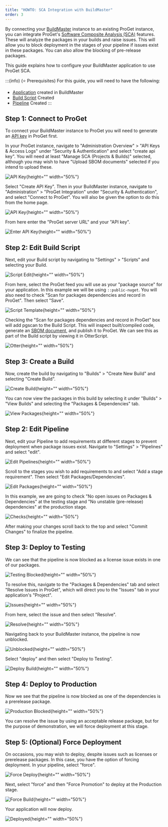 ```yaml
---
title: "HOWTO: SCA Integration with BuildMaster"
order: 3
---
```


By connecting your [BuildMaster](https://inedo.com/buildmaster/) instance to an existing ProGet instance, you can integrate ProGet's [Software Composite Analysis (SCA)](/docs/proget/sca/builds/proget-sca-ci) features. These will analyze the packages in your builds and raise issues. This will allow you to block deployment in the stages of your pipeline if issues exist in these packages. You can also allow the blocking of pre-release packages.

This guide explains how to configure your BuildMaster application to use ProGet SCA.

:::(info) (⭐ Prerequisites)
For this guide, you will need to have the following:
* [Application](/docs/buildmaster/modeling-your-applications/buildmaster-applications-concepts) created in BuildMaster
* [Build Script](/docs/buildmaster/builds-continuous-integration/buildmaster-build-scripts) Created
* [Pipeline](/docs/buildmaster/deployment-continuous-delivery/buildmaster-pipelines) Created
:::

## Step 1: Connect to ProGet
To connect your BuildMaster instance to ProGet you will need to generate an [API key](/docs/proget/api/apikeys#creating-and-managing-api-keys?#creating-and-managing-api-keys) in ProGet first. 

In your ProGet instance, navigate to "Administration Overview" > "API Keys & Access Logs" under "Security & Authentication" and select "create api key". You will need at least "Manage SCA (Projects & Builds)" selected, although you may wish to have "Upload SBOM documents" selected if you intend to upload these.

![API Key](/resources/docs/proget-createapikey-buildmaster.png){height="" width="50%"}

Select "Create API Key". Then in your BuildMaster instance, navigate to "Administration" > "ProGet Integration" under "Security & Authentication", and select "Connect to ProGet". You will also be given the option to do this from the home page.

![API Key](/resources/docs/buildmaster-home-apikey.png){height="" width="50%"}

From here enter the "ProGet server URL" and your "API key".

![Enter API Key](/resources/docs/buildmaster-enterapikey-proget.png){height="" width="50%"}


## Step 2: Edit Build Script
Next, edit your Build script by navigating to "Settings" > "Scripts" and selecting your Build.

![Script Edit](/resources/docs/buildmaster-settings-scripts-select.png){height="" width="50%"}

From here, select the ProGet feed you will use as your "package source" for your application. In this example we will be using `::public-nuget`. You will also need to check "Scan for packages dependencies and record in ProGet". Then select "Save".

![Script Template](/resources/docs/buildmaster-buildscript-nugetfeed.png){height="" width="50%"}

Checking the "Scan for packages dependencies and record in ProGet" box will add pgscan to the Build Script. This will inspect built/compiled code, generate an [SBOM document](/docs/proget/sca/builds/proget-sca-sbom-importing-exporting), and publish it to ProGet. We can see this as part of the Build script by viewing it in OtterScript.

![Otter](/resources/docs/buildmaster-otterscript-buildscript.png){height="" width="50%"}

## Step 3: Create a Build
Now, create the build by navigating to "Builds" > "Create New Build" and selecting "Create Build".

![Create Build](/resources/docs/buildmaster-build-create-build.png){height="" width="50%"}

You can now view the packages in this build by selecting it under "Builds" > "View Builds" and selecting the "Packages & Dependencies" tab.

![View Packages](/resources/docs/buildmaster-build-viewpackages.png){height="" width="50%"}

## Step 2: Edit Pipeline
Next, edit your Pipeline to add requirements at different stages to prevent deployment when package issues exist. Navigate to "Settings" > "Pipelines" and select "edit".

![Edit Pipelines](/resources/docs/buildmaster-pipelines-edit.png){height="" width="50%"}

Scroll to the stages you wish to add requirements to and select "Add a stage requirement". Then select "Edit Packages/Dependencies".

![Edit Packages](/resources/docs/buildmaster-pipelines-editpackages.png){height="" width="50%"}

In this example, we are going to check "No open issues on Packages & Dependencies" at the testing stage and "No unstable (pre-release) dependencies" at the production stage.

![Checks](/resources/docs/buildmaster-pipelines-automatedchecks.png){height="" width="50%"}

After making your changes scroll back to the top and select "Commit Changes" to finalize the pipeline.

## Step 3: Deploy to Testing
We can see that the pipeline is now blocked as a license issue exists in one of our packages.

![Testing Blocked](/resources/docs/buildmaster-testing-blocked.png){height="" width="50%"}

To resolve this, navigate to the "Packages & Dependencies" tab and select "Resolve Issues in ProGet", which will direct you to the "Issues" tab in your application's "Project".

![Issues](/resources/docs/buildmaster-packages-issue-1.png){height="" width="50%"}

From here, select the issue and then select "Resolve".

![Resolve](/resources/docs/proget-issue-resolve.png){height="" width="50%"}

Navigating back to your BuildMaster instance, the pipeline is now unblocked. 

![Unblocked](/resources/docs/buildmaster-build-testing-deploy.png){height="" width="50%"}

Select "deploy" and then select "Deploy to Testing". 

![Deploy Build](/resources/docs/buildmaster-deploybuild.png){height="" width="50%"}

## Step 4: Deploy to Production
Now we see that the pipeline is now blocked as one of the dependencies is a prerelease package.

![Production Blocked](/resources/docs/buildmaster-production-blocked.png){height="" width="50%"}

You can resolve the issue by using an acceptable release package, but for the purpose of demonstration, we will force deployment at this stage.

## Step 5: (Optional) Force Deployment
On occasions, you may wish to deploy, despite issues such as licenses or prerelease packages. In this case, you have the option of forcing deployment. In your pipeline, select "force".

![Force Deploy](/resources/docs/buildmaster-deploy-force.png){height="" width="50%"}

Next, select "force" and then "Force Promotion" to deploy at the Production stage.

![Force Build](/resources/docs/buildmaster-forcebuild.png){height="" width="50%"}

Your application will now deploy.

![Deployed](/resources/docs/buildmaster-pipeline-final-deployed.png){height="" width="50%"}
